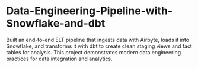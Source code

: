 # Data-Engineering-Pipeline-with-Snowflake-and-dbt
Built an end-to-end ELT pipeline that ingests data with Airbyte, loads it into Snowflake, and transforms it with dbt to create clean staging views and fact tables for analysis. This project demonstrates modern data engineering practices for data integration and analytics.

